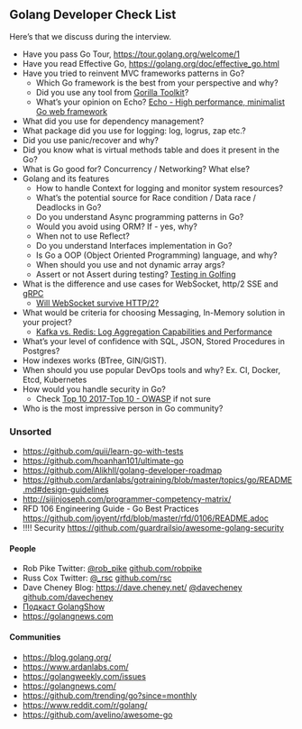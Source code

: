 ## Golang Developer Check List
Here’s that we discuss during the interview.

- Have you pass Go Tour, https://tour.golang.org/welcome/1
- Have you read Effective Go, https://golang.org/doc/effective_go.html
- Have you tried to reinvent MVC frameworks patterns in Go?
    * Which Go framework is the best from your perspective and why?
    * Did you use any tool from [Gorilla Toolkit](http://www.gorillatoolkit.org/)?
    * What’s your opinion on Echo? [Echo - High performance, minimalist Go web framework](https://echo.labstack.com/)
- What did you use for dependency management?
- What package did you use for logging: log, logrus, zap etc.?
- Did you use panic/recover and why?
- Did you know what is virtual methods table and does it present in the Go?
- What is Go good for? Concurrency / Networking? What else?
- Golang and its features
    * How to handle Context for logging and monitor system resources?
    * What’s the potential source for Race condition / Data race / Deadlocks in Go?
    * Do you understand Async programming patterns in Go?
    * Would you avoid using ORM? If - yes, why?
    * When not to use Reflect?
    * Do you understand Interfaces implementation in Go?
    * Is Go a OOP (Object Oriented Programming) language, and why?
    * When should you use and not dynamic array args?
    * Assert or not Assert during testing? [Testing in Golfing](https://medium.com/@thejasbabu/testing-in-golang-c378b351002d)
- What is the difference and use cases for WebSocket, http/2 SSE and [gRPC](https://grpc.io/)
    * [Will WebSocket survive HTTP/2?](https://www.infoq.com/articles/websocket-and-http2-coexist)
- What would be criteria for choosing Messaging, In-Memory solution in your project?
    * [Kafka vs. Redis: Log Aggregation Capabilities and Performance](https://logz.io/blog/kafka-vs-redis/)
- What’s your level of confidence with SQL, JSON, Stored Procedures in Postgres?
- How indexes works (BTree, GIN/GIST).
- When should you use popular DevOps tools and why? Ex. CI, Docker, Etcd, Kubernetes
- How would you handle security in Go?
    * Check [Top 10 2017-Top 10 - OWASP](https://www.owasp.org/index.php/Top_10_2017-Top_10) if not sure
- Who is the most impressive person in Go community?

   
### Unsorted
* https://github.com/quii/learn-go-with-tests
* https://github.com/hoanhan101/ultimate-go
* https://github.com/Alikhll/golang-developer-roadmap
* https://github.com/ardanlabs/gotraining/blob/master/topics/go/README.md#design-guidelines
* http://sijinjoseph.com/programmer-competency-matrix/
* RFD 106 Engineering Guide - Go Best Practices https://github.com/joyent/rfd/blob/master/rfd/0106/README.adoc
* !!!! Security https://github.com/guardrailsio/awesome-golang-security 

#### People
* Rob Pike Twitter: [@rob_pike](https://twitter.com/rob_pike) [github.com/robpike](https://github.com/robpike)
* Russ Cox Twitter: [@_rsc](https://twitter.com/_rsc) [github.com/rsc](https://github.com/rsc)
* Dave Cheney Blog: https://dave.cheney.net/ [@davecheney](https://twitter.comdavecheney) [github.com/davecheney](https://github.com/davecheney)
* [Подкаст GolangShow](https://golangshow.com/)
* https://golangnews.com

#### Communities
- https://blog.golang.org/ 
- https://www.ardanlabs.com/ 
- https://golangweekly.com/issues
- https://golangnews.com/
- https://github.com/trending/go?since=monthly
- https://www.reddit.com/r/golang/
- https://github.com/avelino/awesome-go

